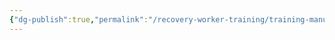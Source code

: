 ```yaml
---
{"dg-publish":true,"permalink":"/recovery-worker-training/training-manual/the-circle-of-security/"}
---
```


